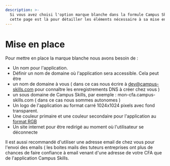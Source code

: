 ```yaml
---
description: >-
  Si vous avez choisi l'option marque blanche dans la formule Campus Skills,
  cette page est là pour détailler les éléments nécessaire à sa mise en place.
---
```


# Mise en place

Pour mettre en place la marque blanche nous avons besoin de :

* Un nom pour l'application.
*  Définir un nom de domaine où l'application sera accessible. Cela peut être 
  * un nom de domaine à vous \( dans ce cas nous écrire à dev@campus-skills.com pour connaître les enregistrements DNS à créer chez vous \)
  * un sous domaine de Campus Skills, par exemple : mon-cfa.campus-skills.com \( dans ce cas nous sommes autonomes \)
* Un logo de l'application au format carré 1024x1024 pixels avec fond transparent.
* Une couleur primaire et une couleur secondaire pour l'application au[ format RGB](https://en.wikipedia.org/wiki/RGB_color_model)
* Un site internet pour être redirigé au moment où l'utilisateur se déconnecte

Il est aussi recommandé d'utiliser une adresse email de chez vous pour l'envoi des emails \( les boites mails des tuteurs entreprises ont plus de chances de faire confiance à email venant d'une adresse de votre CFA que de l'application Campus Skills.

